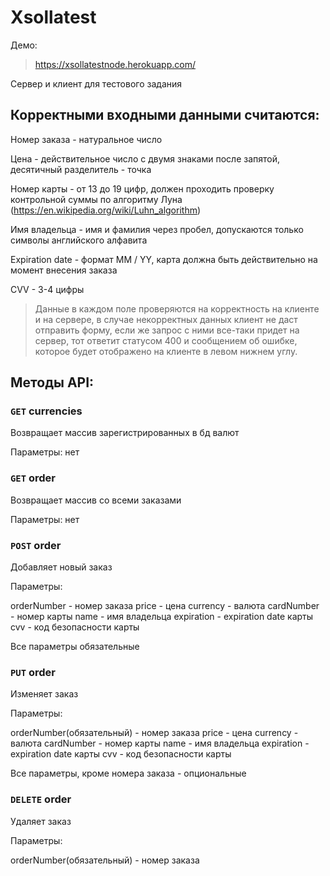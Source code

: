 # Xsollatest

Демо:
> https://xsollatestnode.herokuapp.com/

Сервер и клиент для тестового задания

## Корректными входными данными считаются:

Номер заказа - натуральное число

Цена - действительное число с двумя знаками после запятой, десятичный разделитель - точка

Номер карты - от 13 до 19 цифр, должен проходить проверку контрольной суммы по алгоритму Луна (https://en.wikipedia.org/wiki/Luhn_algorithm)

Имя владельца - имя и фамилия через пробел, допускаются только символы английского алфавита

Expiration date - формат MM / YY, карта должна быть действительно на момент внесения заказа

CVV - 3-4 цифры

> Данные в каждом поле проверяются на корректность на клиенте и на сервере, в случае некорректных данных клиент не даст отправить форму, если же запрос с ними все-таки придет на сервер, тот ответит статусом 400 и сообщением об ошибке, которое будет отображено на клиенте в левом нижнем углу.

## Методы API:

### <code>GET</code> currencies

Возвращает массив зарегистрированных в бд валют

Параметры: нет



### <code>GET</code> order

Возвращает массив со всеми заказами

Параметры: нет



### <code>POST</code> order

Добавляет новый заказ

Параметры:

orderNumber - номер заказа
price - цена
currency - валюта
cardNumber - номер карты
name - имя владельца
expiration - expiration date карты
cvv - код безопасности карты

Все параметры обязательные


### <code>PUT</code> order

Изменяет заказ

Параметры:

orderNumber(обязательный) - номер заказа
price - цена
currency - валюта
cardNumber - номер карты
name - имя владельца
expiration - expiration date карты
cvv - код безопасности карты

Все параметры, кроме номера заказа - опциональные


### <code>DELETE</code> order

Удаляет заказ

Параметры:

orderNumber(обязательный) - номер заказа